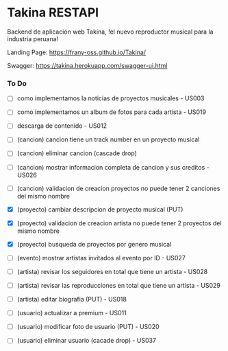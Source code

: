 # Takina RESTAPI
Backend de aplicación web Takina, !el nuevo reproductor musical para la industria peruana!

Landing Page: https://frany-oss.github.io/Takina/

Swagger: https://takina.herokuapp.com/swagger-ui.html


### To Do

- [ ] como implementamos la noticias de proyectos musicales - US003
- [ ] como implementamos un album de fotos para cada artista - US019
- [ ] descarga de contenido - US012

- [ ] (cancion) cancion tiene un track number en un proyecto musical
- [ ] (cancion) eliminar cancion (cascade drop)
- [ ] (cancion) mostrar informacion completa de cancion y sus creditos - US026
- [ ] (cancion) validacion de creacion proyectos no puede tener 2 canciones del mismo nombre

- [X] (proyecto) cambiar descripcion de proyecto musical (PUT)
- [X] (proyecto) validacion de creacion artista no puede tener 2 proyectos del mismo nombre
- [X] (proyecto) busqueda de proyectos por genero musical

- [ ] (evento) mostrar artistas invitados al evento por ID - US027

- [ ] (artista) revisar los seguidores en total que tiene un artista - US028
- [ ] (artista) revisar las reproducciones en total que tiene un artista - US029
- [ ] (artista) editar biografia (PUT) - US018

- [ ] (usuario) actualizar a premium - US011
- [ ] (usuario) modificar foto de usuario (PUT) - US020
- [ ] (usuario) eliminar usuario (cacade drop) - US037
